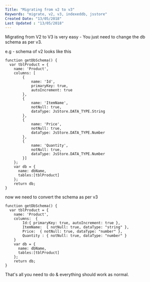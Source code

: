```yaml
---
Title: "Migrating from v2 to v3"
Keywords: "migrate, v2, v3, indexeddb, jsstore"
Created Date: "13/05/2018"
Last Updated : "13/05/2018"
---
```


Migrating from V2 to V3 is very easy - You just need to change the db schema as per v3.

e.g - schema of v2 looks like this

```
function getDbSchema() {
  var tblProduct = {
    name: 'Product',
    columns: [
        {
            name: 'Id',
            primaryKey: true,
            autoIncrement: true
        }, 
        {
            name: 'ItemName',
            notNull: true,
            dataType: JsStore.DATA_TYPE.String
        }, 
        {
            name: 'Price',
            notNull: true,
            dataType: JsStore.DATA_TYPE.Number
        }, 
        {
            name: 'Quantity',
            notNull: true,
            dataType: JsStore.DATA_TYPE.Number
        }]   
    };
    var db = {
      name: dbName,
      tables:[tblProduct]
    };
    return db;
}
```

now we need to convert the schema as per v3

```
function getDbSchema() {
  var tblProduct = {
    name: 'Product',
    columns:  {
        Id:{ primaryKey: true, autoIncrement: true },
        ItemName:  { notNull: true, dataType: "string" },
        Price:  { notNull: true, dataType: "number" },
        Quantity : { notNull: true, dataType: "number" }
    }
    var db = {
      name: dbName,
      tables:[tblProduct]
    };
    return db;
}
```

That's all you need to do & everything should work as normal.